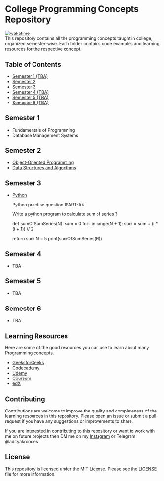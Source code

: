 # College Programming Concepts Repository
[![wakatime](https://wakatime.com/badge/user/9dffb9b1-d280-4299-95e9-2418360b3799/project/9096b337-5993-44c4-9eb2-f255cad22c6b.svg)](https://wakatime.com/badge/user/9dffb9b1-d280-4299-95e9-2418360b3799/project/9096b337-5993-44c4-9eb2-f255cad22c6b)
</br>
This repository contains all the programming concepts taught in college, organized semester-wise. Each folder contains code examples and learning resources for the respective concept.

## Table of Contents

-   [Semester 1 (TBA)](#semester-1)
-   [Semester 2](#semester-2)
-   [Semester 3](#semester-3)
-   [Semester 4 (TBA)](#semester-4)
-   [Semester 5 (TBA)](#semester-5)
-   [Semester 6 (TBA)](#semester-6)

## Semester 1

-   Fundamentals of Programming
-   Database Management Systems

## Semester 2

-   [Object-Oriented Programming](/pages/OOP.md)
-   [Data Structures and Algorithms](/pages/DSA.md)

## Semester 3

-   [Python](/pages/python.md)

    Python practise question (PART-A):


    Write a python program to calculate sum of series ?

    def sumOfSumSeries(N):
    sum = 0
    for i in range(N + 1):
    sum = sum + (i * (i + 1)) // 2
 
    return sum
    N = 5
    print(sumOfSumSeries(N))
    
## Semester 4

-   TBA

## Semester 5

-   TBA

## Semester 6

-   TBA

## Learning Resources

Here are some of the good resources you can use to learn about many Programming concepts.

-   [GeeksforGeeks](https://www.geeksforgeeks.org/)
-   [Codecademy](https://www.codecademy.com/)
-   [Udemy](https://www.udemy.com/)
-   [Coursera](https://www.coursera.org/)
-   [edX](https://www.edx.org/)

## Contributing

Contributions are welcome to improve the quality and completeness of the learning resources in this repository. Please open an issue or submit a pull request if you have any suggestions or improvements to share.

If you are interested in contributing to this repository or want to work with me on future projects then DM me on my [Instagram](https://instagram.com/adityakrcodes) or Telegram @adityakrcodes

## License

This repository is licensed under the MIT License. Please see the [LICENSE](LICENSE) file for more information.
